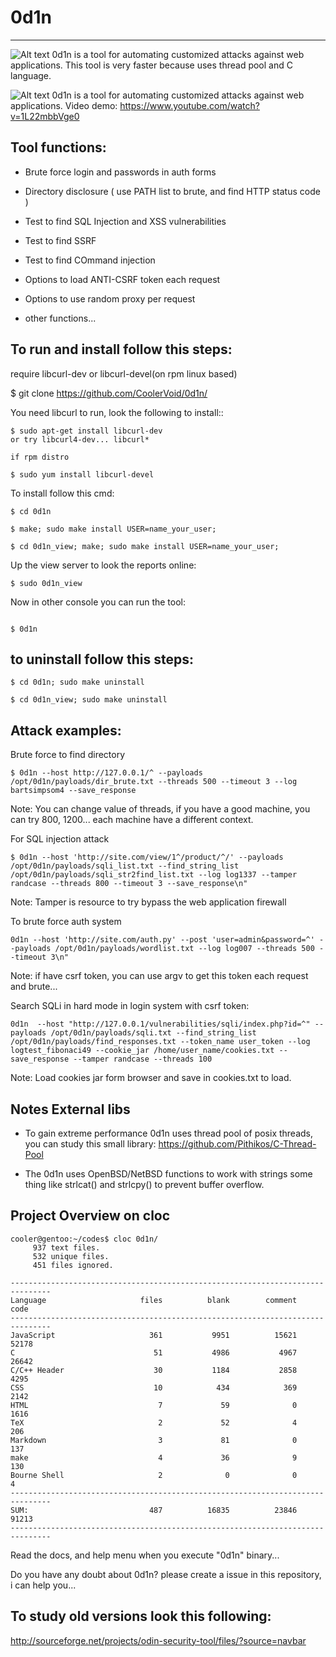 # 0d1n
---

![Alt text](https://github.com/CoolerVoid/0d1n/blob/master/doc/images/tables.png)
0d1n is a tool for automating customized attacks against web applications.
This tool is very faster because uses thread pool and C language.

![Alt text](https://github.com/CoolerVoid/0d1n/blob/master/doc/images/overview1.png)
0d1n is a tool for automating customized attacks against web applications.
Video demo: https://www.youtube.com/watch?v=1L22mbbVge0



Tool functions: 
---

 * Brute force login and passwords in auth forms

 * Directory disclosure ( use PATH list to brute, and find HTTP status code )

 * Test to find SQL Injection and XSS vulnerabilities 

 * Test to find SSRF

 * Test to find COmmand injection

 * Options to load ANTI-CSRF token each request

 * Options to use random proxy per request

 * other functions...

To run and install follow this steps:
---

require libcurl-dev or libcurl-devel(on rpm linux based)

$ git clone https://github.com/CoolerVoid/0d1n/

 
You need libcurl to run, look the following to install::

```  
$ sudo apt-get install libcurl-dev
or try libcurl4-dev... libcurl*

if rpm distro

$ sudo yum install libcurl-devel
```

To install follow this cmd:
```
$ cd 0d1n

$ make; sudo make install USER=name_your_user; 

$ cd 0d1n_view; make; sudo make install USER=name_your_user; 
```

Up the view server to look the reports online:

```
$ sudo 0d1n_view 

```

Now in other console you can run the tool:
```

$ 0d1n

```


to uninstall follow this steps:
---


```
$ cd 0d1n; sudo make uninstall

$ cd 0d1n_view; sudo make uninstall

```

Attack examples:
---

Brute force to find directory
```
$ 0d1n --host http://127.0.0.1/^ --payloads /opt/0d1n/payloads/dir_brute.txt --threads 500 --timeout 3 --log bartsimpsom4 --save_response
```
Note: You can change value of threads, if you have a good machine, you can try 800, 1200... each machine have a different context.


For SQL injection attack
```
$ 0d1n --host 'http://site.com/view/1^/product/^/' --payloads /opt/0d1n/payloads/sqli_list.txt --find_string_list /opt/0d1n/payloads/sqli_str2find_list.txt --log log1337 --tamper randcase --threads 800 --timeout 3 --save_response\n"
```
Note: Tamper is resource to try bypass the web application firewall


To brute force auth system
```
0d1n --host 'http://site.com/auth.py' --post 'user=admin&password=^' --payloads /opt/0d1n/payloads/wordlist.txt --log log007 --threads 500 --timeout 3\n"
```
Note: if have csrf token, you can use argv to get this token each request and brute...


Search SQLi in hard mode in login system with csrf token:
```
0d1n  --host "http://127.0.0.1/vulnerabilities/sqli/index.php?id=^" --payloads /opt/0d1n/payloads/sqli.txt --find_string_list /opt/0d1n/payloads/find_responses.txt --token_name user_token --log logtest_fibonaci49 --cookie_jar /home/user_name/cookies.txt --save_response --tamper randcase --threads 100
```
Note: Load cookies jar form browser and save in cookies.txt to load.



Notes External libs
---

* To gain extreme performance 0d1n uses thread pool of posix threads, you can study this small library: 
https://github.com/Pithikos/C-Thread-Pool

* The 0d1n uses OpenBSD/NetBSD functions to work with strings some thing like strlcat() and strlcpy() to prevent buffer overflow.



Project Overview on cloc
---

```
cooler@gentoo:~/codes$ cloc 0d1n/
     937 text files.
     532 unique files.                                          
     451 files ignored.

-------------------------------------------------------------------------------
Language                     files          blank        comment           code
-------------------------------------------------------------------------------
JavaScript                     361           9951          15621          52178
C                               51           4986           4967          26642
C/C++ Header                    30           1184           2858           4295
CSS                             10            434            369           2142
HTML                             7             59              0           1616
TeX                              2             52              4            206
Markdown                         3             81              0            137
make                             4             36              9            130
Bourne Shell                     2              0              0              4
-------------------------------------------------------------------------------
SUM:                           487          16835          23846          91213
-------------------------------------------------------------------------------

```


Read the docs, and help menu when you execute "0d1n" binary...

Do you have any doubt about 0d1n? please create a issue in this repository, i can help you...



## To study  old versions look this following:

http://sourceforge.net/projects/odin-security-tool/files/?source=navbar

                             
